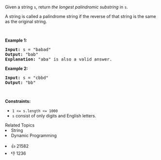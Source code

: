 <p>Given a string <code>s</code>, return <em>the longest palindromic substring</em> in <code>s</code>.</p>

<p>A string is called a palindrome string if the reverse of that string is the same as the original string.</p>

<p>&nbsp;</p> 
<p><strong>Example 1:</strong></p>

<pre>
<strong>Input:</strong> s = "babad"
<strong>Output:</strong> "bab"
<strong>Explanation:</strong> "aba" is also a valid answer.
</pre>

<p><strong>Example 2:</strong></p>

<pre>
<strong>Input:</strong> s = "cbbd"
<strong>Output:</strong> "bb"
</pre>

<p>&nbsp;</p> 
<p><strong>Constraints:</strong></p>

<ul> 
 <li><code>1 &lt;= s.length &lt;= 1000</code></li> 
 <li><code>s</code> consist of only digits and English letters.</li> 
</ul>

<div><div>Related Topics</div><div><li>String</li><li>Dynamic Programming</li></div></div><br><div><li>👍 21582</li><li>👎 1236</li></div>